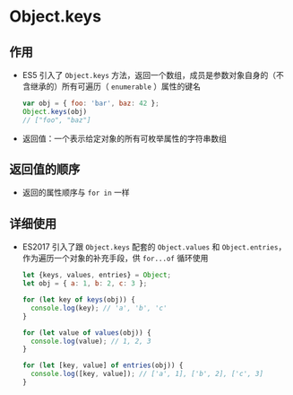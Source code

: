# Object.keys

## 作用

  - ES5 引入了 `Object.keys` 方法，返回一个数组，成员是参数对象自身的（不含继承的）所有可遍历（ `enumerable` ）属性的键名

    ```javascript
    var obj = { foo: 'bar', baz: 42 };
    Object.keys(obj)
    // ["foo", "baz"]
    ```

  - 返回值：一个表示给定对象的所有可枚举属性的字符串数组

## 返回值的顺序

  - 返回的属性顺序与 `for in` 一样

## 详细使用

  - ES2017 引入了跟 `Object.keys` 配套的 `Object.values` 和 `Object.entries`，作为遍历一个对象的补充手段，供 `for...of` 循环使用

    ```javascript
    let {keys, values, entries} = Object;
    let obj = { a: 1, b: 2, c: 3 };

    for (let key of keys(obj)) {
      console.log(key); // 'a', 'b', 'c'
    }

    for (let value of values(obj)) {
      console.log(value); // 1, 2, 3
    }

    for (let [key, value] of entries(obj)) {
      console.log([key, value]); // ['a', 1], ['b', 2], ['c', 3]
    }
    ```
